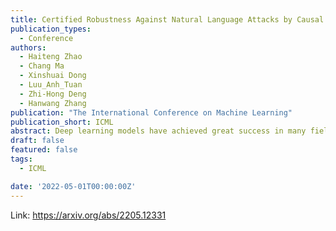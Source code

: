 ```yaml
---
title: Certified Robustness Against Natural Language Attacks by Causal Intervention
publication_types:
  - Conference
authors:
  - Haiteng Zhao
  - Chang Ma
  - Xinshuai Dong
  - Luu_Anh_Tuan
  - Zhi-Hong Deng
  - Hanwang Zhang
publication: "The International Conference on Machine Learning"
publication_short: ICML
abstract: Deep learning models have achieved great success in many fields, yet they are vulnerable to adversarial examples. This paper follows a causal perspective to look into the adversarial vulnerability and proposes Causal Intervention by Semantic Smoothing (CISS), a novel framework towards robustness against natural language attacks. Instead of merely fitting observational data, CISS learns causal effects p(y|do(x)) by smoothing in the latent semantic space to make robust predictions, which scales to deep architectures and avoids tedious construction of noise customized for specific attacks. CISS is provably robust against word substitution attacks, as well as empirically robust even when perturbations are strengthened by unknown attack algorithms. For example, on YELP, CISS surpasses the runner-up by 6.7% in terms of certified robustness against word substitutions, and achieves 79.4% empirical robustness when syntactic attacks are integrated.
draft: false
featured: false
tags:
  - ICML

date: '2022-05-01T00:00:00Z'
---
```

Link: https://arxiv.org/abs/2205.12331